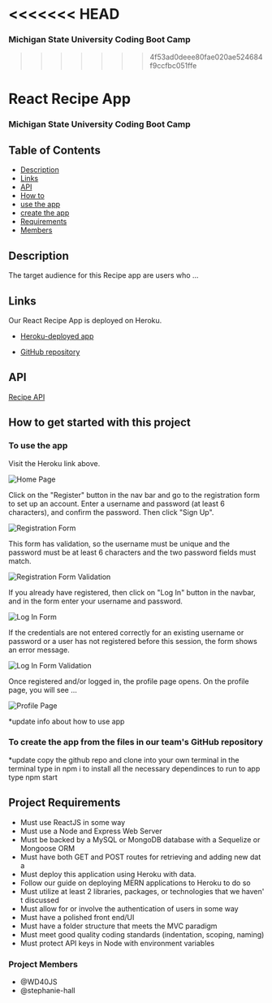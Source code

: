 <<<<<<< HEAD
=======
### Michigan State University Coding Boot Camp

>>>>>>> 4f53ad0deee80fae020ae524684f9ccfbc051ffe
# React Recipe App

### Michigan State University Coding Boot Camp

## Table of Contents

* [Description](#Description)
* [Links](#Links)
* [API](#API)
* [How to](#How-to-get-started-with-this-project)
* [use the app](#To-use-the-app)
* [create the app](#To-create-the-app-from-the-files-in-our-team's-GitHub-repository)
* [Requirements](#Project-Requirements)
* [Members](#Project-Members)

## Description

The target audience for this Recipe app are users who ...

## Links

Our React Recipe App is deployed on Heroku.

* [Heroku-deployed app](https://msu-project-3.herokuapp.com/)

* [GitHub repository](https://github.com/stephanie-hall/project-3)

## API

[Recipe API](https://developer.edamam.com/edamam-recipe-api)

## How to get started with this project

### To use the app

Visit the Heroku link above.

![Home Page]()

Click on the "Register" button in the nav bar and go to the registration form to set up an account. Enter a username and password (at least 6 characters), and confirm the password. Then click "Sign Up".

![Registration Form]()

This form has validation, so the username must be unique and the password must be at least 6 characters and the two password fields must match.

![Registration Form Validation]()

If you already have registered, then click on "Log In" button in the navbar, and in the form enter your username and password.

![Log In Form]()

If the credentials are not entered correctly for an existing username or password or a user has not registered before this session, the form shows an error message.

![Log In Form Validation]()

Once registered and/or logged in, the profile page opens. On the profile page, you will see ...

![Profile Page]()

*update info about how to use app

### To create the app from the files in our team's GitHub repository

*update
copy the github repo and clone into your own terminal
in the terminal type in npm i to install all the necessary dependinces
to run to app type npm start

## Project Requirements

* Must use ReactJS in some way
* Must use a Node and Express Web Server
* Must be backed by a MySQL or MongoDB database with a Sequelize or Mongoose ORM
* Must have both GET and POST routes for retrieving and adding new data
* Must deploy this application using Heroku with data.
* Follow our guide on deploying MERN applications to Heroku to do so
* Must utilize at least 2 libraries, packages, or technologies that we haven't discussed
* Must allow for or involve the authentication of users in some way
* Must have a polished front end/UI
* Must have a folder structure that meets the MVC paradigm
* Must meet good quality coding standards (indentation, scoping, naming)
* Must protect API keys in Node with environment variables

### Project Members

* @WD40JS
* @stephanie-hall
